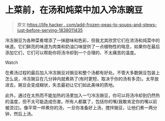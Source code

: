 # 上菜前，在汤和炖菜中加入冷冻豌豆

> 原文:[https://life hacker . com/add-frozen-peas-to-soups-and-stews-just-before-serving-1838011435](https://lifehacker.com/add-frozen-peas-to-soups-and-stews-just-before-serving-1838011435)

冷冻豌豆为各种菜肴增添了一抹甜味和色彩，但我尤其欣赏它们在浓汤和炖菜中的味道。它们鲜亮的味道为肉类和奶油口味提供了一点植物性的喘息，如果你在最后添加它们，它们可以帮助你将汤冷却到一个合理的、不太痛苦的温度。

Watch

在煮汤过程的最后加入冷冻豌豆对豌豆和整个汤都有好处。不管大多数豌豆包装上怎么说，冷冻豌豆在几分钟内就煮熟了(有时更短，取决于你的汤有多烫)。太早放进去，豌豆会变成糊状，失去最初让它们如此美味的质地。

此外，通过在太热而不能加热的汤里加入一勺冷冻豌豆，你可以将汤冷却到仍然热的温度，但不太可能造成伤害。所有人都赢了，包括你的嘴(我敢肯定你的嘴以前被烫过)。像平常一样煮你的汤，一旦你准备好上汤，搅拌豌豆，让他们煮一两分钟，然后上汤。